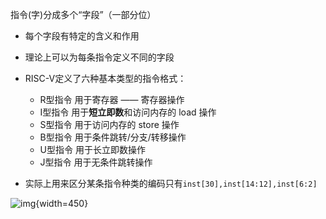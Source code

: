 指令(字)分成多个“字段”（一部分位）

- 每个字段有特定的含义和作用
- 理论上可以为每条指令定义不同的字段
- RISC-V定义了六种基本类型的指令格式：
    - R型指令 用于寄存器 —— 寄存器操作
    - I型指令 用于**短立即数**和访问内存的 load 操作
    - S型指令 用于访问内存的 store 操作
    - B型指令 用于条件跳转/分支/转移操作 
    - U型指令 用于长立即数操作
    - J型指令 用于无条件跳转操作

- 实际上用来区分某条指令种类的编码只有`inst[30],inst[14:12],inst[6:2]`

![img](https://github.com/DINOREXNB/DINOREXNB.github.io/blob/main/docs/images/jz7-1.png?raw=true){width=450}